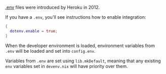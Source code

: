 [.env](https://github.com/motdotla/dotenv) files were introduced by Heroku in 2012.

If you have a `.env`, you'll see instructions how to enable integration:

```nix title="devenv.nix"
{
  dotenv.enable = true;
}
```

When the developer environment is loaded, environment variables from `.env` will be loaded
and set into `config.env`.

Variables from `.env` are set using `lib.mkDefault`, meaning that any existing `env` variables set in `devenv.nix` will have priority over them.